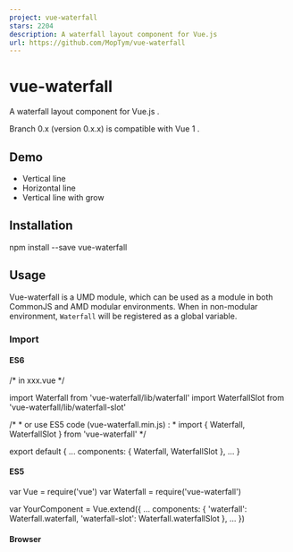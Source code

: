 ```yaml
---
project: vue-waterfall
stars: 2204
description: A waterfall layout component for Vue.js
url: https://github.com/MopTym/vue-waterfall
---
```


vue-waterfall
=============

A waterfall layout component for Vue.js .

Branch 0.x (version 0.x.x) is compatible with Vue 1 .

Demo
----

-   Vertical line
-   Horizontal line
-   Vertical line with grow

Installation
------------

npm install --save vue-waterfall

Usage
-----

Vue-waterfall is a UMD module, which can be used as a module in both CommonJS and AMD modular environments. When in non-modular environment, `Waterfall` will be registered as a global variable.

### Import

#### ES6

/\* in xxx.vue \*/

import Waterfall from 'vue-waterfall/lib/waterfall'
import WaterfallSlot from 'vue-waterfall/lib/waterfall-slot'

/\*
 \* or use ES5 code (vue-waterfall.min.js) :
 \* import { Waterfall, WaterfallSlot } from 'vue-waterfall'
 \*/

export default {
  ...
  components: {
    Waterfall,
    WaterfallSlot
  },
  ...
}

#### ES5

var Vue \= require('vue')
var Waterfall \= require('vue-waterfall')

var YourComponent \= Vue.extend({
  ...
  components: {
    'waterfall': Waterfall.waterfall,
    'waterfall-slot': Waterfall.waterfallSlot
  },
  ...
})

#### Browser

<script src\="path/to/vue/vue.min.js"\></script\>
<script src\="path/to/vue-waterfall/vue-waterfall.min.js"\></script\>

new Vue({
  ...
  components: {
    'waterfall': Waterfall.waterfall,
    'waterfall-slot': Waterfall.waterfallSlot
  },
  ...
})

### HTML structure

<waterfall :line-gap\="200" :watch\="items"\>
  <!-- each component is wrapped by a waterfall slot -->
  <waterfall-slot
    v-for\="(item, index) in items"
    :width\="item.width"
    :height\="item.height"
    :order\="index"
    :key\="item.id"
  \>
    <!--
      your component
    -->
  </waterfall-slot\>
</waterfall\>

Props
-----

### waterfall

Name

Default

Description

line

`v`

`v` or `h` . Line direction.

line-gap

\-

Required. The standard space (px) between lines.

min-line-gap

\= line-gap

The minimal space between lines.

max-line-gap

\= line-gap

The maximal space between lines.

single-max-width

\= max-line-gap

The maximal width of slot which is single in horizontal direction.

fixed-height

`false`

Fix slot height when line = `v` .

grow

\-

Number Array. Slot flex grow factors in horizontal direction when line = `v` . Ignore `*-gap` .

align

`left`

`left` or `right` or `center` . Alignment.

auto-resize

`true`

Reflow when window size changes.

interval

`200`

The minimal time interval (ms) between reflow actions.

watch

`{}`

Watch something, reflow when it changes.

### waterfall-slot

Name

Default

Description

width

\-

Required. The width of slot.

height

\-

Required. The height of slot.

order

`0`

The order of slot, often be set to `index` in `v-for` .

key

`''`

The unique identification of slot, required for transition.

move-class

\-

Class for transition. see vue-animated-list .

Transition
----------

Inspired by vue-animated-list , vue-waterfall supports moving elements with `translate` in transition, click on the demo page to see it.

vue-waterfall has not supported `<transition-group>` in Vue 2 ( #10 ) .

Events
------

ON ( 'reflow' ) {
  reflow
}
// trigger reflow action: waterfallVm.$emit('reflow')

AFTER ( reflow ) {
  emit 'reflowed'
}
// waterfallVm.$on('reflowed', () => { console.log('reflowed') })

Reactivity
----------

WHEN ( layout property changes ) { /\* line, line-gap, etc. \*/
  reflow
}

WHEN ( slot changes ) { /\* add, remove, etc. \*/
  reflow
}

License
-------

Released under the MIT License.
